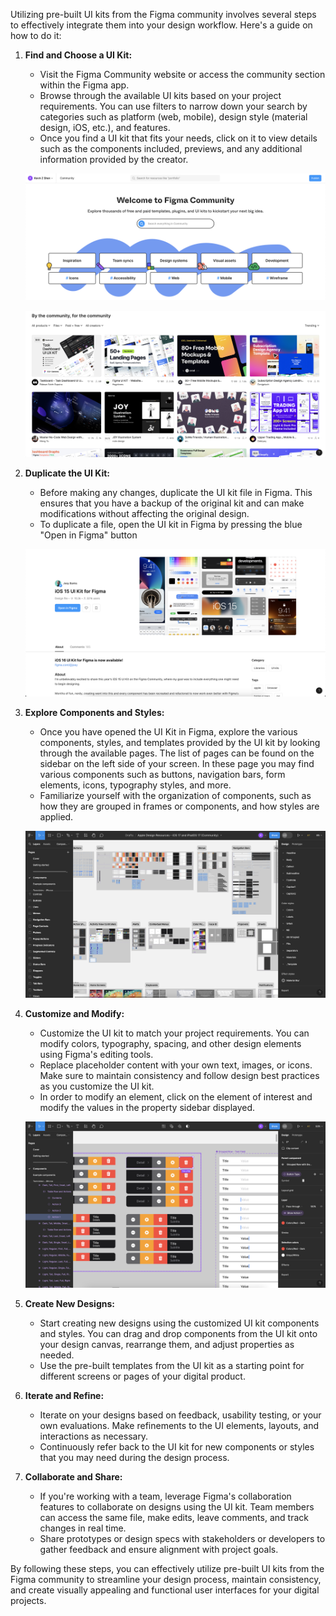 Utilizing pre-built UI kits from the Figma community involves several steps to effectively integrate them into your design workflow. Here's a guide on how to do it:

1. **Find and Choose a UI Kit:**

   - Visit the Figma Community website or access the community section within the Figma app.
   - Browse through the available UI kits based on your project requirements. You can use filters to narrow down your search by categories such as platform (web, mobile), design style (material design, iOS, etc.), and features.
   - Once you find a UI kit that fits your needs, click on it to view details such as the components included, previews, and any additional information provided by the creator.

   ![alt text](./figma_ui_kit_images/image.png)

   ![alt text](./figma_ui_kit_images/image-1.png)

2. **Duplicate the UI Kit:**

   - Before making any changes, duplicate the UI kit file in Figma. This ensures that you have a backup of the original kit and can make modifications without affecting the original design.
   - To duplicate a file, open the UI kit in Figma by pressing the blue "Open in Figma" button

   ![alt text](./figma_ui_kit_images/image-2.png)

3. **Explore Components and Styles:**

   - Once you have opened the UI Kit in Figma, explore the various components, styles, and templates provided by the UI kit by looking through the available pages. The list of pages can be found on the sidebar on the left side of your screen. In these page you may find various components such as buttons, navigation bars, form elements, icons, typography styles, and more.
   - Familiarize yourself with the organization of components, such as how they are grouped in frames or components, and how styles are applied.

   ![alt text](./figma_ui_kit_images/image-3.png)

4. **Customize and Modify:**

   - Customize the UI kit to match your project requirements. You can modify colors, typography, spacing, and other design elements using Figma's editing tools.
   - Replace placeholder content with your own text, images, or icons. Make sure to maintain consistency and follow design best practices as you customize the UI kit.
   - In order to modify an element, click on the element of interest and modify the values in the property sidebar displayed.

   ![alt text](./figma_ui_kit_images/image-4.png)

5. **Create New Designs:**

   - Start creating new designs using the customized UI kit components and styles. You can drag and drop components from the UI kit onto your design canvas, rearrange them, and adjust properties as needed.
   - Use the pre-built templates from the UI kit as a starting point for different screens or pages of your digital product.

6. **Iterate and Refine:**

   - Iterate on your designs based on feedback, usability testing, or your own evaluations. Make refinements to the UI elements, layouts, and interactions as necessary.
   - Continuously refer back to the UI kit for new components or styles that you may need during the design process.

7. **Collaborate and Share:**
   - If you're working with a team, leverage Figma's collaboration features to collaborate on designs using the UI kit. Team members can access the same file, make edits, leave comments, and track changes in real time.
   - Share prototypes or design specs with stakeholders or developers to gather feedback and ensure alignment with project goals.

By following these steps, you can effectively utilize pre-built UI kits from the Figma community to streamline your design process, maintain consistency, and create visually appealing and functional user interfaces for your digital projects.
